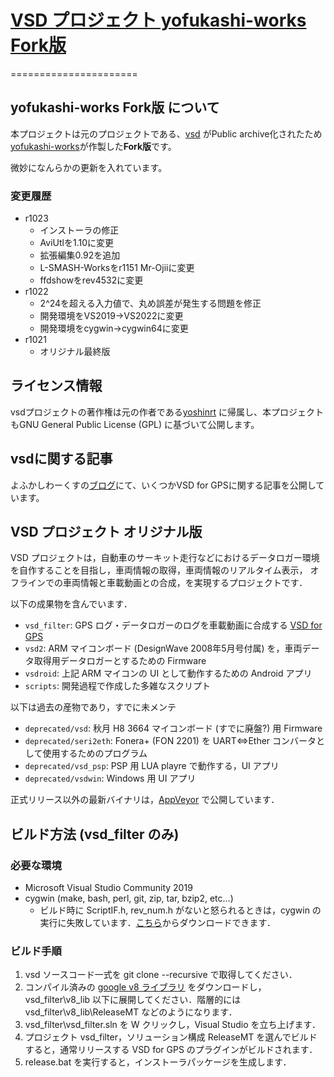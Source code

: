 # [VSD プロジェクト yofukashi-works Fork版](https://github.com/yofukashi-works/vsd)
======================

## yofukashi-works Fork版 について
本プロジェクトは元のプロジェクトである、[vsd](https://github.com/yoshinrt/vsd) がPublic archive化されたため  
[yofukashi-works](https://github.com/yofukashi-works)が作製した**Fork版**です。

微妙になんらかの更新を入れています。

### 変更履歴
* r1023
  * インストーラの修正
  * AviUtlを1.10に変更
  * 拡張編集0.92を追加
  * L-SMASH-Worksをr1151 Mr-Ojiiに変更
  * ffdshowをrev4532に変更
* r1022
  * 2^24を超える入力値で、丸め誤差が発生する問題を修正
  * 開発環境をVS2019→VS2022に変更
  * 開発環境をcygwin→cygwin64に変更
* r1021
  * オリジナル最終版

## ライセンス情報
vsdプロジェクトの著作権は元の作者である[yoshinrt](https://github.com/yoshinrt) に帰属し、本プロジェクトもGNU General Public License (GPL) に基づいて公開します。

## vsdに関する記事
よふかしわーくすの[ブログ](https://www.blog.yofukashi-works.com/?s=VSD)にて、いくつかVSD for GPSに関する記事を公開しています。


## VSD プロジェクト オリジナル版
VSD プロジェクトは，自動車のサーキット走行などにおけるデータロガー環境を自作することを目指し，車両情報の取得，車両情報のリアルタイム表示，
オフラインでの車両情報と車載動画との合成，を実現するプロジェクトです．

以下の成果物を含んでいます．  

* `vsd_filter`: GPS ログ・データロガーのログを車載動画に合成する [VSD for GPS](https://yoshinrt.github.io/vsd/)
* `vsd2`: ARM マイコンボード (DesignWave 2008年5月号付属) を，車両データ取得用データロガーとするための Firmware
* `vsdroid`: 上記 ARM マイコンの UI として動作するための Android アプリ
* `scripts`: 開発過程で作成した多雑なスクリプト

以下は過去の産物であり，すでに未メンテ

* `deprecated/vsd`: 秋月 H8 3664 マイコンボード (すでに廃盤?) 用 Firmware
* `deprecated/seri2eth`: Fonera+ (FON 2201) を UART⇔Ether コンバータとして使用するためのプログラム
* `deprecated/vsd_psp`: PSP 用 LUA playre で動作する，UI アプリ
* `deprecated/vsdwin`: Windows 用 UI アプリ

正式リリース以外の最新バイナリは，[AppVeyor](https://ci.appveyor.com/project/YoshiNRT/vsd/branch/master/artifacts) で公開しています．

ビルド方法 (vsd_filter のみ)
------
### 必要な環境 ###
* Microsoft Visual Studio Community 2019
* cygwin (make, bash, perl, git, zip, tar, bzip2, etc...)
  * ビルド時に ScriptIF.h, rev_num.h がないと怒られるときは，cygwin の実行に失敗しています．[こちら](https://ci.appveyor.com/project/YoshiNRT/vsd/branch/master/artifacts)からダウンロードできます．

### ビルド手順 ###
1. vsd ソースコード一式を git clone --recursive で取得してください．
1. コンパイル済みの [google v8 ライブラリ](https://github.com/yoshinrt/vsd/releases/download/release_r986/v8_lib_ReleaseMT.tbz) をダウンロードし，vsd_filter\v8_lib 以下に展開してください．階層的には vsd_filter\v8_lib\ReleaseMT などのようになります． 
1. vsd_filter\vsd_filter.sln を W クリックし，Visual Studio を立ち上げます．
1. プロジェクト vsd_filter，ソリューション構成 ReleaseMT を選んでビルドすると，通常リリースする VSD for GPS のプラグインがビルドされます．
1. release.bat を実行すると，インストーラパッケージを生成します．
